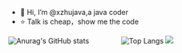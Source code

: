 - 👋 Hi, I’m @xzhujava,a java coder
- ⭐ Talk is cheap，show me the code

<!---
xzhujava/xzhujava is a ✨ special ✨ repository because its `README.md` (this file) appears on your GitHub profile.
You can click the Preview link to take a look at your changes.
--->
![Anurag's GitHub stats](https://github-readme-stats.vercel.app/api?username=xzhujava&show_icons=true&theme=omni&count_private=true&text_color=ff69b4&icon_color=ff69b4&hide_title=true&include_all_commits=true)
&emsp;&emsp;&emsp;&emsp;
![Top Langs](https://github-readme-stats.vercel.app/api/top-langs/?username=xzhujava&layout=compact)
<img src='https://raw.githubusercontent.com/xzhujava/xzhujava/github-contribution-grid-snake.svg' />
